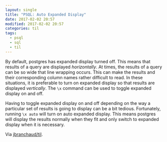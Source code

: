 ```yaml
---
layout: single
title: "PSQL: Auto Expanded Display"
date: 2017-02-02 20:57
modified: 2017-02-02 20:57
categories: til
tags:
  - psql
  - sql
  - til
---
```


By default, postgres has expanded display turned off. This means that
results of a query are displayed *horizontally*.
At times, the results of a query can be so wide that line wrapping occurs.
This can make the results and their corresponding column names rather
difficult to read. In these situations, it is preferable to turn on expanded
display so that results are displayed *vertically*.
The `\x` command can be used to toggle expanded display on and off.

Having to toggle expanded display on and off depending on the way a
particular set of results is going to display can be a bit tedious.
Fortunately, running `\x auto` will turn on auto expanded display. This
means postgres will display the results normally when they fit and only
switch to expanded display when it is necessary.

Via [jbranchaud/til](https://github.com/jbranchaud/til).
